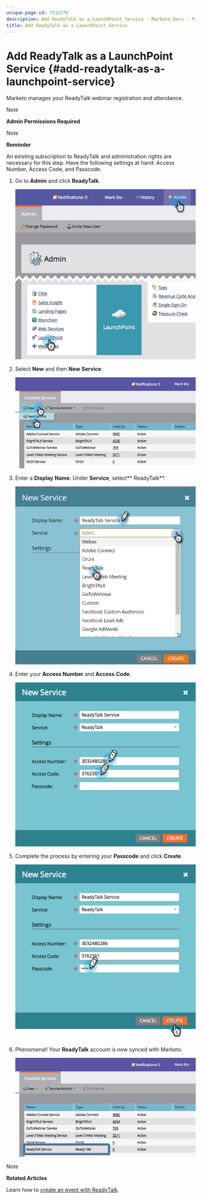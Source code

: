 ```yaml
---
unique-page-id: 7512278
description: Add ReadyTalk as a LaunchPoint Service - Marketo Docs - Product Documentation
title: Add ReadyTalk as a LaunchPoint Service
---
```


# Add ReadyTalk as a LaunchPoint Service {#add-readytalk-as-a-launchpoint-service}

Marketo manages your ReadyTalk webinar registration and attendance.

>[!NOTE]
>
>**Admin Permissions Required**

>[!NOTE]
>
>**Reminder**
>
>An existing subscription to ReadyTalk and administration rights are necessary for this step. Have the following settings at hand: Access Number, Access Code, and Passcode.

1. Go to **Admin** and click **ReadyTalk**.

   ![](assets/image2015-4-23-10-3a50-3a23.png)

1. Select **New** and then **New** **Service**.

   ![](assets/readytalk-new-service.png)

1. Enter a **Display** **Name**. Under **Service**, select** ReadyTalk**.

   ![](assets/new-service-readytalk.png)

1. Enter your **Access Number** and **Access** **Code**.

   ![](assets/image2015-4-24-18-3a53-3a2.png)

1. Complete the process by entering your **Passcode** and click **Create**.

   ![](assets/image2015-4-24-18-3a53-3a38.png)

1. Phenomenal! Your **ReadyTalk** account is now synced with Marketo.

   ![](assets/readytalk.png)

>[!NOTE]
>
>**Related Articles**
>
>Learn how to [create an event with ReadyTalk](../../../product-docs/demand-generation/events/create-an-event/create-an-event-with-readytalk.md).

